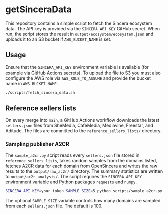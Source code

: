 # getSinceraData

This repository contains a simple script to fetch the Sincera ecosystem data. The API key is provided via the `SINCERA_API_KEY` GitHub secret. When run, the script stores the result in `output/ecosystem/ecosystem.json` and uploads it to an S3 bucket if `AWS_BUCKET_NAME` is set.

## Usage

Ensure that the `SINCERA_API_KEY` environment variable is available (for example via GitHub Actions secrets). To upload the file to S3 you must also configure the AWS role via `AWS_ROLE_TO_ASSUME` and provide the bucket name in `AWS_BUCKET_NAME`.

```bash
./scripts/fetch_sincera_data.sh
```

## Reference sellers lists
On every merge into `main`, a GitHub Actions workflow downloads the latest `sellers.json` files from SheMedia, CafeMedia, Mediavine, Freestar, and Aditude. The files are committed to the `reference_sellers_lists/` directory.

### Sampling publisher A2CR

The `sample_a2cr.py` script reads every `sellers.json` file stored in
`reference_sellers_lists`, takes random samples from the domains listed,
  fetches A2CR data for each domain from OpenSincera and writes the
  raw results to the `output/raw_ac2r/` directory. The summary statistics are
  written to `output/ac2r_analysis/`. The
  script requires the `SINCERA_API_KEY` environment variable and Python
packages `requests` and `numpy`.

```bash
SINCERA_API_KEY=your_token SAMPLE_SIZE=5 python scripts/sample_a2cr.py
```
The optional `SAMPLE_SIZE` variable controls how many domains are sampled from each
`sellers.json` file. The default is 100.
